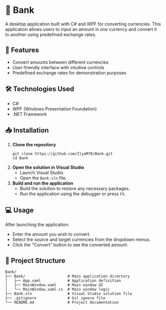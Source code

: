 <h1>💱 Bank</h1>
<p>A desktop application built with C# and WPF for converting currencies. This application allows users to input an amount in one currency and convert it to another using predefined exchange rates.</p>

<h2>🚀 Features</h2>
<ul>
  <li>Convert amounts between different currencies</li>
  <li>User-friendly interface with intuitive controls</li>
  <li>Predefined exchange rates for demonstration purposes</li>
</ul>

<h2>🛠️ Technologies Used</h2>
<ul>
  <li>C#</li>
  <li>WPF (Windows Presentation Foundation)</li>
  <li>.NET Framework</li>
</ul>

<h2>📥 Installation</h2>
<ol>
  <li><strong>Clone the repository</strong>
    <pre><code>git clone https://github.com/IlyaM70/Bank.git
cd Bank</code></pre>
  </li>
  <li><strong>Open the solution in Visual Studio</strong>
    <ul>
      <li>Launch Visual Studio.</li>
      <li>Open the <code>Bank.sln</code> file.</li>
    </ul>
  </li>
  <li><strong>Build and run the application</strong>
    <ul>
      <li>Build the solution to restore any necessary packages.</li>
      <li>Run the application using the debugger or press <code>F5</code>.</li>
    </ul>
  </li>
</ol>

<h2>💻 Usage</h2>
<p>After launching the application:</p>
<ul>
  <li>Enter the amount you wish to convert.</li>
  <li>Select the source and target currencies from the dropdown menus.</li>
  <li>Click the "Convert" button to see the converted amount.</li>
</ul>

<h2>📂 Project Structure</h2>
<pre><code>Bank/
├── Bank/                   # Main application directory
│   ├── App.xaml            # Application definition
│   ├── MainWindow.xaml     # Main window UI
│   └── MainWindow.xaml.cs  # Main window logic
├── Bank.sln                # Visual Studio solution file
├── .gitignore              # Git ignore file
└── README.md               # Project documentation</code></pre>
